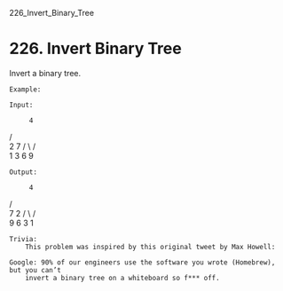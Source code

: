 226_Invert_Binary_Tree
# 226. Invert Binary Tree

Invert a binary tree.

    Example:

    Input:

         4
   /   \
  2     7
 / \   / \
1   3 6   9

    Output:

         4
   /   \
  7     2
 / \   / \
9   6 3   1

    Trivia:
        This problem was inspired by this original tweet by Max Howell:

    Google: 90% of our engineers use the software you wrote (Homebrew), but you can’t
        invert a binary tree on a whiteboard so f*** off.